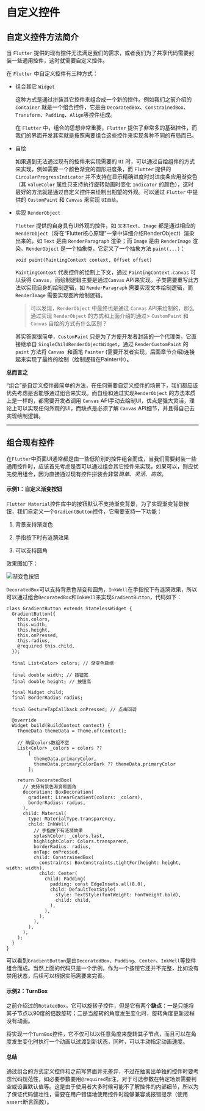 # 自定义控件

## 自定义控件方法简介

当 `Flutter` 提供的现有控件无法满足我们的需求，或者我们为了共享代码需要封装一些通用控件，这时就需要自定义控件。

在 `Flutter` 中自定义控件有三种方式：

- 组合其它 `Widget`

    这种方式是通过拼装其它控件来组合成一个新的控件。例如我们之前介绍的 `Container` 就是一个组合控件，它是由 `DecoratedBox`、`ConstrainedBox`、`Transform`、`Padding`、`Align`等控件组成。

    在 `Flutter` 中，组合的思想非常重要，`Flutter` 提供了非常多的基础控件，而我们的界面开发其实就是按照需要组合这些控件来实现各种不同的布局而已。

- 自绘

    如果遇到无法通过现有的控件来实现需要的 `UI` 时，可以通过自绘组件的方式来实现，例如需要一个颜色渐变的圆形进度条，而 `Flutter` 提供的 `CircularProgressIndicator` 并不支持在显示精确进度时对进度条应用渐变色（其 `valueColor` 属性只支持执行旋转动画时变化 `Indicator` 的颜色），这时最好的方法就是通过自定义控件来绘制出期望的外观。可以通过 `Flutter` 中提供的 `CustomPaint` 和 `Canvas` 来实现 `UI自绘`。

- 实现 `RenderObject`

    `Flutter` 提供的自身具有UI外观的控件，如 `文本Text`、`Image` 都是通过相应的 `RenderObject`（将在“Flutter核心原理”一章中详细介绍RenderObject）渲染出来的，如 `Text` 是由 `RenderParagraph` 渲染；而 `Image` 是由 `RenderImage` 渲染。`RenderObject` 是一个抽象类，它定义了一个抽象方法 `paint(...)`：

    `void paint(PaintingContext context, Offset offset)`

    `PaintingContext` 代表控件的绘制上下文，通过 `PaintingContext.canvas` 可以获得 `Canvas`，而绘制逻辑主要是通过`Canvas` API来实现。子类需要重写此方法以实现自身的绘制逻辑，如 `RenderParagraph` 需要实现文本绘制逻辑，而`RenderImage` 需要实现图片绘制逻辑。

    > 可以发现，`RenderObject` 中最终也是通过 `Canvas` API来绘制的，那么通过实现 `RenderObject` 的方式和上面介绍的通过> `CustomPaint` 和 `Canvas` 自绘的方式有什么区别？
    
    其实答案很简单，`CustomPaint` 只是为了方便开发者封装的一个代理类，它直接继承自 `SingleChildRenderObjectWidget`，通过 `RenderCustomPaint` 的 `paint` 方法将 `Canvas `和画笔 `Painter` (需要开发者实现，后面章节介绍)连接起来实现了最终的绘制（绘制逻辑在Painter中）。

**总而言之**

“组合”是自定义控件最简单的方法，在任何需要自定义控件的场景下，我们都应该优先考虑是否能够通过组合来实现。而自绘和通过实现`RenderObject` 的方法本质上是一样的，都需要开发者调用 `Canvas` API手动去绘制UI，优点是强大灵活，理论上可以实现任何外观的UI，而缺点是必须了解 `Canvas` API细节，并且得自己去实现绘制逻辑。

---

## 组合现有控件

在`Flutter`中页面UI通常都是由一些低阶别的控件组合而成，当我们需要封装一些通用控件时，应该首先考虑是否可以通过组合其它控件来实现，如果可以，则应优先使用组合，因为直接通过现有控件拼装会非常*简单*、*灵活*、*高效*。

#### 示例1：自定义渐变按钮

`Flutter Material`控件库中的按钮默认不支持渐变背景，为了实现渐变背景按钮，我们自定义一个`GradientButton`控件，它需要支持一下功能：

1. 背景支持渐变色

2. 手指按下时有涟漪效果

3. 可以支持圆角

效果图如下：

![渐变色按钮]()

`DecoratedBox`可以支持背景色渐变和圆角，`InkWell`在手指按下有涟漪效果，所以可以通过组合`DecoratedBox`和`InkWell`来实现`GradientButton`，代码如下：

```
class GradientButton extends StatelessWidget {
  GradientButton({
    this.colors,
    this.width,
    this.height,
    this.onPressed,
    this.radius,
    @required this.child,
  });

  final List<Color> colors; // 渐变色数组

  final double width; // 按钮宽
  final double height; // 按钮高

  final Widget child;
  final BorderRadius radius;

  final GestureTapCallback onPressed; // 点击回调

  @override
  Widget build(BuildContext context) {
    ThemeData themeData = Theme.of(context);

    // 确保colors数组不空
    List<Color> _colors = colors ??
        [
          themeData.primaryColor,
          themeData.primaryColorDark ?? themeData.primaryColor
        ];

    return DecoratedBox(
      // 支持背景色渐变和圆角
      decoration: BoxDecoration(
        gradient: LinearGradient(colors: _colors),
        borderRadius: radius,
      ),
      child: Material(
        type: MaterialType.transparency,
        child: InkWell(
          // 手指按下有涟漪效果
          splashColor: _colors.last,
          highlightColor: Colors.transparent,
          borderRadius: radius,
          onTap: onPressed,
          child: ConstrainedBox(
            constraints: BoxConstraints.tightFor(height: height, width: width),
            child: Center(
              child: Padding(
                padding: const EdgeInsets.all(8.0),
                child: DefaultTextStyle(
                  style: TextStyle(fontWeight: FontWeight.bold),
                  child: child,
                ),
              ),
            ),
          ),
        ),
      ),
    );
  }
}
```

可以看到`GradientButton`是由`DecoratedBox`、`Padding`、`Center`、`InkWell`等控件组合而成。当然上面的代码只是一个示例，作为一个按钮它还并不完整，比如没有禁用状态，后续可以根据实际需要来完善。

#### 示例2：TurnBox

之前介绍过的`RotatedBox`，它可以旋转子控件，但是它有两个**缺点**：一是只能将其子节点以90度的倍数旋转；二是当旋转的角度发生变化时，旋转角度更新过程没有动画。

将实现一个`TurnBox`控件，它不仅可以以任意角度来旋转其子节点，而且可以在角度发生变化时执行一个动画以过渡到新状态，同时，可以手动指定动画速度。



#### 总结

通过组合的方式定义控件和之前写界面并无差异，不过在抽离出单独的控件时要考虑代码规范性，如必要参数要用`@required`标注，对于可选参数在特定场景需要判空或设置默认值等。这是由于使用者大多时候可能不了解控件的内部细节，所以为了保证代码健壮性，需要在用户错误地使用控件时能够兼容或报错提示（使用`assert`断言函数）。